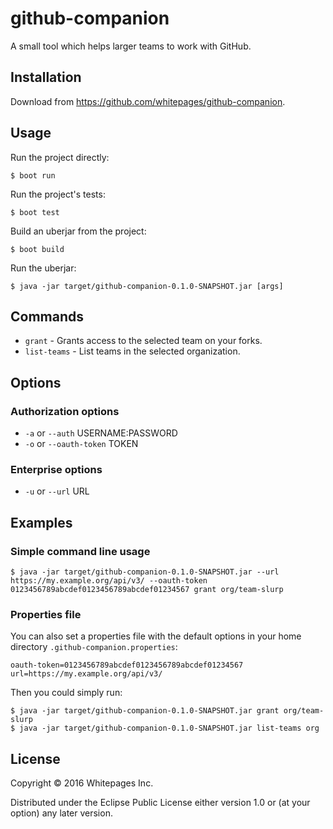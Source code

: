 # github-companion

A small tool which helps larger teams to work with GitHub.

## Installation

Download from https://github.com/whitepages/github-companion.

## Usage

Run the project directly:

    $ boot run

Run the project's tests:

    $ boot test

Build an uberjar from the project:

    $ boot build

Run the uberjar:

    $ java -jar target/github-companion-0.1.0-SNAPSHOT.jar [args]

## Commands

 - `grant` - Grants access to the selected team on your forks.
 - `list-teams` - List teams in the selected organization.

## Options

### Authorization options

 - `-a` or `--auth` USERNAME:PASSWORD
 - `-o` or `--oauth-token` TOKEN

### Enterprise options

 - `-u` or `--url` URL

## Examples

### Simple command line usage

    $ java -jar target/github-companion-0.1.0-SNAPSHOT.jar --url https://my.example.org/api/v3/ --oauth-token 0123456789abcdef0123456789abcdef01234567 grant org/team-slurp
    
### Properties file

You can also set a properties file with the default options in your home directory `.github-companion.properties`:

```data
oauth-token=0123456789abcdef0123456789abcdef01234567
url=https://my.example.org/api/v3/
```

Then you could simply run:

    $ java -jar target/github-companion-0.1.0-SNAPSHOT.jar grant org/team-slurp
    $ java -jar target/github-companion-0.1.0-SNAPSHOT.jar list-teams org

## License

Copyright © 2016 Whitepages Inc.

Distributed under the Eclipse Public License either version 1.0 or (at
your option) any later version.

